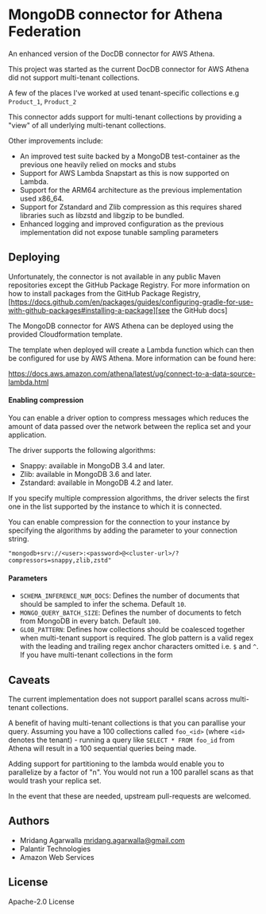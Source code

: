 # MongoDB connector for Athena Federation

An enhanced version of the DocDB connector for AWS Athena.

This project was started as the current DocDB connector for AWS Athena did
not support multi-tenant collections.

A few of the places I've worked at used tenant-specific collections e.g `Product_1`, `Product_2`

This connector adds support for multi-tenant collections by providing a "view" of all
underlying multi-tenant collections.

Other improvements include:

* An improved test suite backed by a MongoDB test-container as the previous one heavily relied on mocks and stubs
* Support for AWS Lambda Snapstart as this is now supported on Lambda.
* Support for the ARM64 architecture as the previous implementation used x86_64.
* Support for Zstandard and Zlib compression as this requires shared libraries such as libzstd and libgzip to be bundled.
* Enhanced logging and improved configuration as the previous implementation did not expose tunable sampling parameters

## Deploying

Unfortunately, the connector is not available in any public Maven repositories except the GitHub Package Registry.
For more information on how to install packages from the GitHub Package
Registry, [https://docs.github.com/en/packages/guides/configuring-gradle-for-use-with-github-packages#installing-a-package][see the GitHub docs]

The MongoDB connector for AWS Athena can be deployed using the provided
Cloudformation template.

The template when deployed will create a Lambda function which can then be
configured for use by AWS Athena. More information can be found here:

https://docs.aws.amazon.com/athena/latest/ug/connect-to-a-data-source-lambda.html

#### Enabling compression

You can enable a driver option to compress messages which reduces the amount of
data passed over the network between the replica set and your application.

The driver supports the following algorithms:

* Snappy: available in MongoDB 3.4 and later.
* Zlib: available in MongoDB 3.6 and later.
* Zstandard: available in MongoDB 4.2 and later.

If you specify multiple compression algorithms, the driver selects the 
first one in the list supported by the instance to which it is connected.

You can enable compression for the connection to your instance by specifying 
the algorithms by adding the parameter to your connection string.

`"mongodb+srv://<user>:<password>@<cluster-url>/?compressors=snappy,zlib,zstd"`

#### Parameters

* `SCHEMA_INFERENCE_NUM_DOCS`: Defines the number of documents that should be
  sampled to infer the schema. Default `10`.
* `MONGO_QUERY_BATCH_SIZE`: Defines the number of documents to fetch from MongoDB
  in every batch. Default `100`.
* `GLOB_PATTERN`: Defines how collections should be coalesced together
  when multi-tenant support is required. The glob pattern is a valid regex with
  the leading and trailing regex anchor characters omitted i.e. `$` and `^`.
  If you have multi-tenant collections in the form

## Caveats

The current implementation does not support parallel scans across multi-tenant
collections.

A benefit of having multi-tenant collections is that you can parallise your query.
Assuming you have a 100 collections called `foo_<id>` (where `<id>` denotes the
tenant) - running a query like `SELECT * FROM foo_id` from Athena will result in
a 100 sequential queries being made.

Adding support for partitioning to the lambda would enable you to parallelize by a
factor of "n". You would not run a 100 parallel scans as that would trash your
replica set.

In the event that these are needed, upstream pull-requests are welcomed.

## Authors

* Mridang Agarwalla <mridang.agarwalla@gmail.com>
* Palantir Technologies
* Amazon Web Services

## License

Apache-2.0 License

[see the GitHub docs]: https://docs.github.com/en/packages/guides/configuring-gradle-for-use-with-github-packages#installing-a-package
